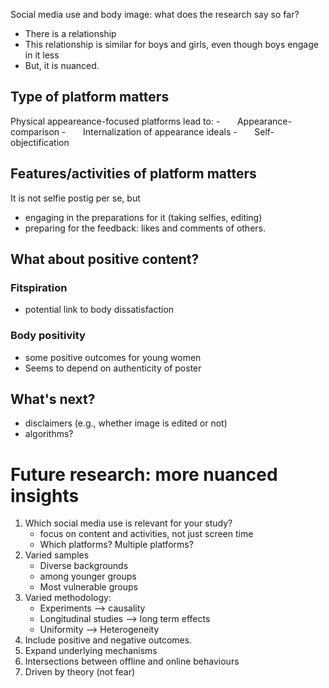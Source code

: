 Social media use and body image: what does the research say so far?
* There is a relationship
* This relationship is similar for boys and girls, even though boys engage in it less
* But, it is nuanced.

## Type of platform matters
Physical appeareance-focused platforms lead to:
-       Appearance-comparison
-       Internalization of appearance ideals
-       Self-objectification

## Features/activities of platform matters
It is not selfie postig per se, but
* engaging in the preparations for it (taking selfies, editing)
* preparing for the feedback: likes and comments of others.

## What about positive content?
### Fitspiration
* potential link to body dissatisfaction

### Body positivity
* some positive outcomes for young women
* Seems to depend on authenticity of poster

## What's next?
* disclaimers (e.g., whether image is edited or not)
* algorithms?

# Future research: more nuanced insights
1. Which social media use is relevant for your study? 
	* focus on content and activities, not just screen time
	* Which platforms? Multiple platforms?
2.  Varied samples
	* Diverse backgrounds
	* among younger groups
	* Most vulnerable groups
3. Varied methodology:
	* Experiments --> causality
	* Longitudinal studies --> long term effects
	* Uniformity --> Heterogeneity
4. Include positive and negative outcomes.
5. Expand underlying mechanisms
6. Intersections between offline and online behaviours
7. Driven by theory (not fear)

